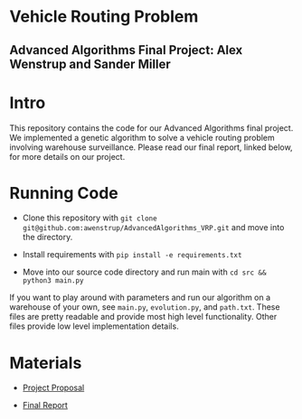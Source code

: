 # Vehicle Routing Problem

## Advanced Algorithms Final Project: Alex Wenstrup and Sander Miller

# Intro

This repository contains the code for our Advanced Algorithms final project. We implemented a genetic algorithm to solve a vehicle routing problem involving warehouse surveillance. Please read our final report, linked below, for more details on our project.

# Running Code

* Clone this repository with `git clone git@github.com:awenstrup/AdvancedAlgorithms_VRP.git` and move into the directory.

* Install requirements with `pip install -e requirements.txt`

* Move into our source code directory and run main with `cd src && python3 main.py`

If you want to play around with parameters and run our algorithm on a warehouse of your own, see `main.py`, `evolution.py`, and `path.txt`. These files are pretty readable and provide most high level functionality. Other files provide low level implementation details.

# Materials

* [Project Proposal](https://docs.google.com/document/d/1fRZc9EInHo-uC8qUU1QZKIIi4Jad-fjdN8idwxkujyc/edit)

* [Final Report](https://docs.google.com/document/d/1N139aorwUcMKzk678fLzLDnO5taDOiaTrPgCM2ouk_A/edit?usp=sharing)

